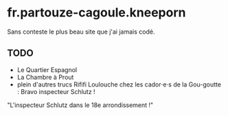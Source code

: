 # fr.partouze-cagoule.kneeporn

Sans conteste le plus beau site que j'ai jamais codé.

## TODO

- Le Quartier Espagnol
- La Chambre à Prout
- plein d'autres trucs
Rififi Loulouche chez les cador⋅e⋅s de la Gou-goutte : Bravo inspecteur Schlutz !

"L'inspecteur  Schlutz dans le 18e arrondissement !"
